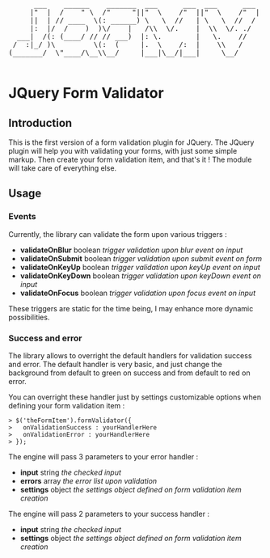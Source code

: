 <pre>
      ___    ______    _______  ___      ___  ___      ___ 
     |"  |  /    " \  /"     "||"  \    /"  ||"  \    /"  |
     ||  | // ____  \(: ______) \   \  //   | \   \  //  / 
     |:  |/  /    )  )\/    |   /\\  \/.    |  \\  \/. ./  
  ___|  /(: (____/ // // ___)  |: \.        |   \.    //   
 /  :|_/ )\         \(:  (     |.  \    /:  |    \\   /    
(_______/  \"____/\__\\__/     |___|\__/|___|     \__/     
                                                           
</pre>

# JQuery Form Validator


## Introduction
This is the first version of a form validation plugin for JQuery.
The JQuery plugin will help you with validating your forms, with just some
simple markup. Then create your form validation item, and that's it !
The module will take care of everything else.

## Usage

### Events
Currently, the library can validate the form upon various triggers :

+ **validateOnBlur** boolean *trigger validation upon blur event on input*
+ **validateOnSubmit** boolean *trigger validation upon submit event on form*
+ **validateOnKeyUp** boolean *trigger validation upon keyUp event on input*
+ **validateOnKeyDown** boolean *trigger validation upon keyDown event on input*
+ **validateOnFocus** boolean *trigger validation upon focus event on input*

These triggers are static for the time being, I may enhance more dynamic possibilities.

### Success and error
The library allows to overright the default handlers for validation success and error.
The default handler is very basic, and just change the background from default to green
on success and from default to red on error.

You can overright these handler just by settings customizable options when defining your
form validation item :

```
> $('theFormItem').formValidator({
>   onValidationSuccess : yourHandlerHere
>   onValidationError : yourHandlerHere
> });
```

The engine will pass 3 parameters to your error handler :

+ **input** string *the checked input*
+ **errors** array *the error list upon validation*
+ **settings** object *the settings object defined on form validation item creation*

The engine will pass 2 parameters to your success handler :

+ **input** string *the checked input*
+ **settings** object *the settings object defined on form validation item creation*

